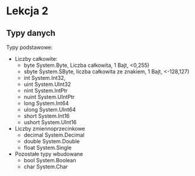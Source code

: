 # Lekcja 2

## Typy danych

Typy podstawowe:
- Liczby całkowite:
    - byte	System.Byte, Liczba całkowita, 1 Bajt, <0,255)
    - sbyte	System.SByte, liczba całkowita ze znakiem, 1 Bajt, <-128,127)
    - int	System.Int32,
    - uint	System.UInt32
    - nint	System.IntPtr
    - nuint	System.UIntPtr
    - long	System.Int64
    - ulong	System.UInt64
    - short	System.Int16
    - ushort System.UInt16
- Liczby zmiennoprzecinkowe
    - decimal System.Decimal
    - double System.Double
    - float	System.Single
- Pozostałe typy wbudowane
    - bool	System.Boolean
    - char	System.Char